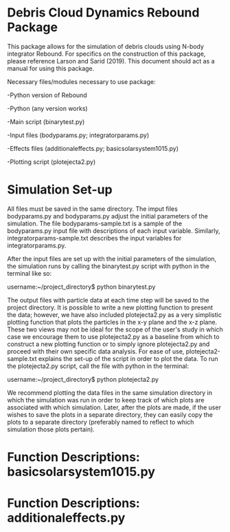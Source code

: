 # Debris Cloud Dynamics Rebound Package

This package allows for the simulation of debris clouds using N-body integrator Rebound. For specifics on the construction of this package, please reference Larson and Sarid (2019). This document should act as a manual for using this package. 

Necessary files/modules necessary to use package: 

-Python version of Rebound

-Python (any version works)

-Main script (binarytest.py)

-Input files (bodyparams.py; integratorparams.py)

-Effects files (additionaleffects.py; basicsolarsystem1015.py)

-Plotting script (plotejecta2.py)
 
	
	
# Simulation Set-up

All files must be saved in the same directory. The imput files bodyparams.py and bodyparams.py adjust the initial parameters of the simulation. The file bodyparams-sample.txt is a sample of the bodyparams.py input file with descriptions of each input variable. Similarly, integratorparams-sample.txt describes the input variables for integratorparams.py.

After the input files are set up with the initial parameters of the simulation, the simulation runs by calling the binarytest.py script with python in the terminal like so:

username:~/project_directory$ python binarytest.py

The output files with particle data at each time step will be saved to the project directory. It is possible to write a new plotting function to present the data; however, we have also included plotejecta2.py as a very simplistic plotting function that plots the particles in the x-y plane and the x-z plane. These two views may not be ideal for the scope of the user's study in which case we encourage them to use plotejecta2.py as a baseline from which to construct a new plotting function or to simply ignore plotejecta2.py and proceed with their own specific data analysis. For ease of use, plotejecta2-sample.txt explains the set-up of the script in order to plot the data. To run the plotejecta2.py script, call the file with python in the terminal:

username:~/project_directory$ python plotejecta2.py

We recommend plotting the data files in the same simulation directory in which the simulation was run in order to keep track of which plots are associated with which simulation. Later, after the plots are made, if the user wishes to save the plots in a separate directory, they can easily copy the plots to a separate directory (preferably named to reflect to which simulation those plots pertain).


# Function Descriptions: basicsolarsystem1015.py



# Function Descriptions: additionaleffects.py
